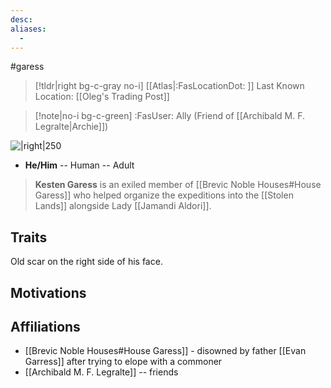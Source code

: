 ```yaml
---
desc:
aliases:
  - 
---
```

#garess
>[!tldr|right bg-c-gray no-i] [[Atlas|:FasLocationDot: ]] Last Known Location: [[Oleg's Trading Post]]

>[!note|no-i bg-c-green] :FasUser: Ally (Friend of [[Archibald M. F. Legralte|Archie]])

![|right|250](https://static.wikia.nocookie.net/pathfinderkingmaker_gamepedia_en/images/0/0c/KestenGaress.png/revision/latest?cb=20180927134340)

- **He/Him** -- Human -- Adult

>**Kesten Garess** is an exiled member of [[Brevic Noble Houses#House Garess]] who helped organize the expeditions into the [[Stolen Lands]] alongside Lady [[Jamandi Aldori]].

## Traits
Old scar on the right side of his face.

## Motivations


## Affiliations
- [[Brevic Noble Houses#House Garess]] - disowned by father [[Evan Garress]] after trying to elope with a commoner
- [[Archibald M. F. Legralte]] -- friends